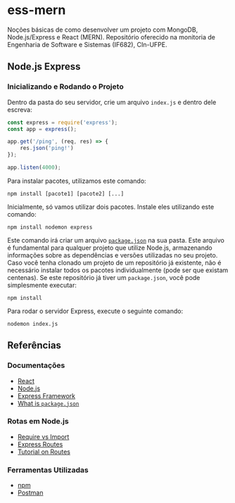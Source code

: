 # ess-mern

Noções básicas de como desenvolver um projeto com MongoDB, Node.js/Express e React (MERN). Repositório oferecido na monitoria 
de Engenharia de Software e Sistemas (IF682), CIn-UFPE.

## Node.js Express

### Inicializando e Rodando o Projeto

Dentro da pasta do seu servidor, crie um arquivo `index.js` e dentro dele escreva:

```js
const express = require('express');
const app = express();

app.get('/ping', (req, res) => {
    res.json('ping!')
});

app.listen(4000);
```

Para instalar pacotes, utilizamos este comando:

```
npm install [pacote1] [pacote2] [...]
```

Inicialmente, só vamos utilizar dois pacotes. Instale eles utilizando este comando:

```
npm install nodemon express
```

Este comando irá criar um arquivo [`package.json`](https://docs.npmjs.com/cli/v10/configuring-npm/package-json) na sua pasta. Este arquivo é fundamental para qualquer projeto que utilize Node.js, armazenando informações sobre as dependências e versões utilizadas no seu projeto.  
Caso você tenha clonado um projeto de um repositório já existente, não é necessário instalar todos os pacotes individualmente (pode ser que existam centenas). Se este repositório já tiver um `package.json`, você pode simplesmente executar:
```
npm install
```

Para rodar o servidor Express, execute o seguinte comando:

```
nodemon index.js
```

## Referências

### Documentações
  
- [React](https://react.dev/reference/react)
- [Node.js](https://nodejs.org/docs/latest/api/)
- [Express Framework](https://expressjs.com/pt-br/starter/installing.html)
- [What is `package.json`](https://docs.npmjs.com/cli/v10/configuring-npm/package-json)

### Rotas em Node.js

- [Require vs Import](https://medium.com/@chamin.njay/require-vs-import-in-node-js-abdf5427d7b0)
- [Express Routes](https://expressjs.com/pt-br/guide/routing.html)
- [Tutorial on Routes](https://developer.mozilla.org/en-US/docs/Learn/Server-side/Express_Nodejs/routes)

### Ferramentas Utilizadas

- [npm](https://docs.npmjs.com/downloading-and-installing-node-js-and-npm)
- [Postman](https://web.postman.co/)

